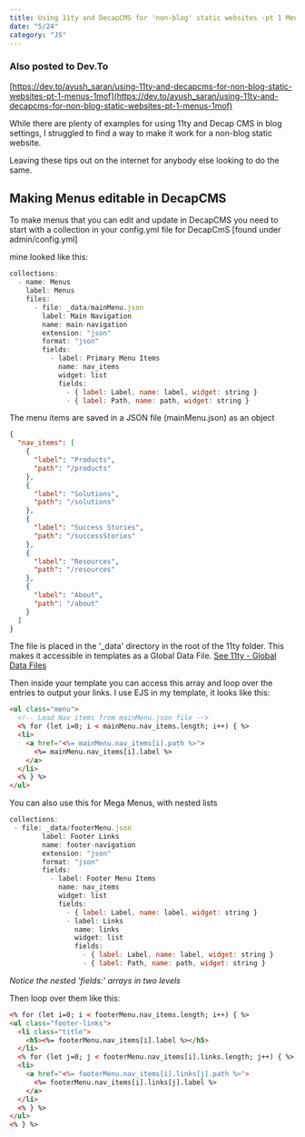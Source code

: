 ```yaml
---
title: Using 11ty and DecapCMS for 'non-blog' static websites -pt 1 Menus
date: "5/24"
category: "JS"
---
```


### Also posted to Dev.To

[https://dev.to/ayush_saran/using-11ty-and-decapcms-for-non-blog-static-websites-pt-1-menus-1mof](https://dev.to/ayush_saran/using-11ty-and-decapcms-for-non-blog-static-websites-pt-1-menus-1mof)

While there are plenty of examples for using 11ty and Decap CMS in blog settings, I struggled to find a way to make it work for a non-blog static website.

Leaving these tips out on the internet for anybody else looking to do the same.

## Making Menus editable in DecapCMS

To make menus that you can edit and update in DecapCMS you need to start with a collection in your config.yml file for DecapCmS [found under admin/config.yml]

mine looked like this:

```js
collections:
  - name: Menus
    label: Menus
    files:
      - file: _data/mainMenu.json
        label: Main Navigation
        name: main-navigation
        extension: "json"
        format: "json"
        fields:
          - label: Primary Menu Items
            name: nav_items
            widget: list
            fields:
              - { label: Label, name: label, widget: string }
              - { label: Path, name: path, widget: string }
```

The menu items are saved in a JSON file (mainMenu.json) as an object

```json
{
  "nav_items": [
    {
      "label": "Products",
      "path": "/products"
    },
    {
      "label": "Solutions",
      "path": "/solutions"
    },
    {
      "label": "Success Stories",
      "path": "/successStories"
    },
    {
      "label": "Resources",
      "path": "/resources"
    },
    {
      "label": "About",
      "path": "/about"
    }
  ]
}
```

The file is placed in the '\_data' directory in the root of the 11ty folder. This makes it accessible in templates as a Global Data File. [See 11ty - Global Data Files](https://www.11ty.dev/docs/data-global/)

Then inside your template you can access this array and loop over the entries to output your links. I use EJS in my template, it looks like this:

```html
<ul class="menu">
  <!-- Load Nav items from mainMenu.json file -->
  <% for (let i=0; i < mainMenu.nav_items.length; i++) { %>
  <li>
    <a href="<%= mainMenu.nav_items[i].path %>">
      <%= mainMenu.nav_items[i].label %>
    </a>
  </li>
  <% } %>
</ul>
```

You can also use this for Mega Menus, with nested lists

```js
collections:
 - file: _data/footerMenu.json
        label: Footer Links
        name: footer-navigation
        extension: "json"
        format: "json"
        fields:
          - label: Footer Menu Items
            name: nav_items
            widget: list
            fields:
              - { label: Label, name: label, widget: string }
              - label: Links
                name: links
                widget: list
                fields:
                  - { label: Label, name: label, widget: string }
                  - { label: Path, name: path, widget: string }
```

_Notice the nested 'fields:' arrays in two levels_

Then loop over them like this:

```html
<% for (let i=0; i < footerMenu.nav_items.length; i++) { %>
<ul class="footer-links">
  <li class="title">
    <h5><%= footerMenu.nav_items[i].label %></h5>
  </li>
  <% for (let j=0; j < footerMenu.nav_items[i].links.length; j++) { %>
  <li>
    <a href="<%= footerMenu.nav_items[i].links[j].path %>">
      <%= footerMenu.nav_items[i].links[j].label %>
    </a>
  </li>
  <% } %>
</ul>
<% } %>
```
